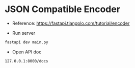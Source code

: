 # JSON Compatible Encoder

- Reference: https://fastapi.tiangolo.com/tutorial/encoder

- Run server

```bash
fastapi dev main.py
```

- Open API doc

```bash
127.0.0.1:8000/docs
```
